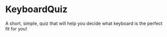 # KeyboardQuiz
A short, simple, quiz that will help you decide what keyboard is the perfect fit for you!
